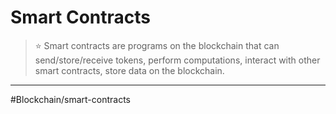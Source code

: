 # Smart Contracts
> ⭐ Smart contracts are programs on the blockchain that can send/store/receive tokens, perform computations, interact with other smart contracts, store data on the blockchain.




---
#Blockchain/smart-contracts